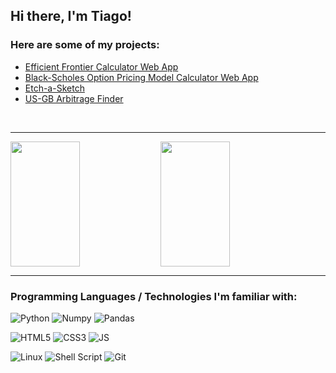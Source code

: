 ## Hi there, I'm Tiago!

### Here are some of my projects:
<ul>
  <li><a href="https://tfsm00-markowitz-efficient-frontier-efficient-frontier-foagx5.streamlit.app/" target="_blank" r><span>Efficient Frontier Calculator Web App</span></a></li>
  <li><a href="https://tfsm00-black-scholes-calculator-bsm-streamlit-rm6hsi.streamlit.app/" target="_blank" ><span>Black-Scholes Option Pricing Model Calculator Web App</span></a></li>
  <li><a href="https://tfsm00.github.io/Etch-a-Sketch/" target="_blank" ><span>Etch-a-Sketch</span></a></li>
  <li><a href="https://github.com/TFSM00/US-GB-Arbitrage-Finder" target="_blank" ><span>US-GB Arbitrage Finder</span></a></li>
</ul>
<br>

---

<img align="left" height="200" width="47%" src="https://github-readme-stats.vercel.app/api?username=tfsm00&theme=algolia" />
<img height="200" width="47%" src="https://github-readme-stats.vercel.app/api/top-langs/?username=tfsm00&layout=compact" />

---

### Programming Languages / Technologies I'm familiar with:
![Python](https://img.shields.io/badge/Python-FFD43B?style=for-the-badge&logo=python&logoColor=blue)
![Numpy](https://img.shields.io/badge/Numpy-777BB4?style=for-the-badge&logo=numpy&logoColor=white)
![Pandas](https://img.shields.io/badge/Pandas-2C2D72?style=for-the-badge&logo=pandas&logoColor=white)

![HTML5](https://img.shields.io/badge/HTML5-E34F26?style=for-the-badge&logo=html5&logoColor=white)
![CSS3](https://img.shields.io/badge/CSS3-1572B6?style=for-the-badge&logo=css3&logoColor=white)
![JS](https://img.shields.io/badge/JavaScript-323330?style=for-the-badge&logo=javascript&logoColor=F7DF1E)

![Linux](https://img.shields.io/badge/Linux-FCC624?style=for-the-badge&logo=linux&logoColor=black)
![Shell Script](https://img.shields.io/badge/Shell_Script-121011?style=for-the-badge&logo=gnu-bash&logoColor=white)
![Git](https://img.shields.io/badge/GIT-E44C30?style=for-the-badge&logo=git&logoColor=white)

